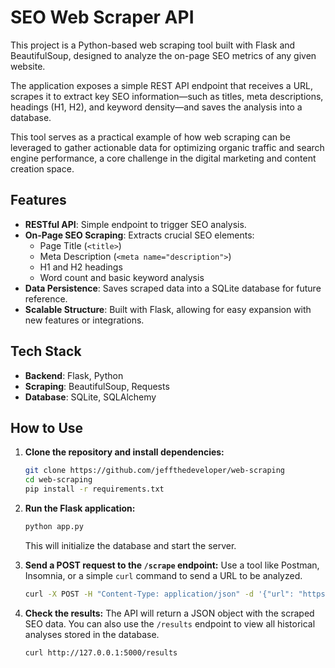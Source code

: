 # SEO Web Scraper API

This project is a Python-based web scraping tool built with Flask and BeautifulSoup, designed to analyze the on-page SEO metrics of any given website.

The application exposes a simple REST API endpoint that receives a URL, scrapes it to extract key SEO information—such as titles, meta descriptions, headings (H1, H2), and keyword density—and saves the analysis into a database.

This tool serves as a practical example of how web scraping can be leveraged to gather actionable data for optimizing organic traffic and search engine performance, a core challenge in the digital marketing and content creation space.

## Features

-   **RESTful API**: Simple endpoint to trigger SEO analysis.
-   **On-Page SEO Scraping**: Extracts crucial SEO elements:
    -   Page Title (`<title>`)
    -   Meta Description (`<meta name="description">`)
    -   H1 and H2 headings
    -   Word count and basic keyword analysis
-   **Data Persistence**: Saves scraped data into a SQLite database for future reference.
-   **Scalable Structure**: Built with Flask, allowing for easy expansion with new features or integrations.

## Tech Stack

-   **Backend**: Flask, Python
-   **Scraping**: BeautifulSoup, Requests
-   **Database**: SQLite, SQLAlchemy

## How to Use

1.  **Clone the repository and install dependencies:**
    ```bash
    git clone https://github.com/jeffthedeveloper/web-scraping
    cd web-scraping
    pip install -r requirements.txt
    ```

2.  **Run the Flask application:**
    ```bash
    python app.py
    ```
    This will initialize the database and start the server.

3.  **Send a POST request to the `/scrape` endpoint:**
    Use a tool like Postman, Insomnia, or a simple `curl` command to send a URL to be analyzed.

    ```bash
    curl -X POST -H "Content-Type: application/json" -d '{"url": "https://www.example.com"}' http://127.0.0.1:5000/scrape
    ```

4.  **Check the results:**
    The API will return a JSON object with the scraped SEO data. You can also use the `/results` endpoint to view all historical analyses stored in the database.

    ```bash
    curl http://127.0.0.1:5000/results
    ```
